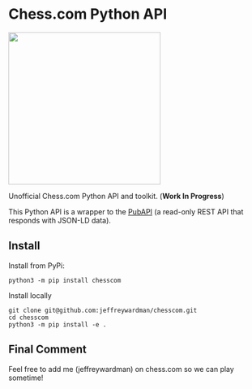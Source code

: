 # Chess.com Python API

[<img src="https://images.chesscomfiles.com/uploads/v1/blog/291978.333e4ddb.668x375o.576e795e2298.png" width="300" align="center"/>](image.png)

Unofficial Chess.com Python API and toolkit. (**Work In Progress**)

This Python API is a wrapper to the [PubAPI](https://www.chess.com/news/view/published-data-api) (a read-only REST API that responds with JSON-LD data).

## Install

Install from PyPi:

```
python3 -m pip install chesscom
```

Install locally

```
git clone git@github.com:jeffreywardman/chesscom.git
cd chesscom
python3 -m pip install -e .
```


## Final Comment

Feel free to add me (jeffreywardman) on chess.com so we can play sometime!

